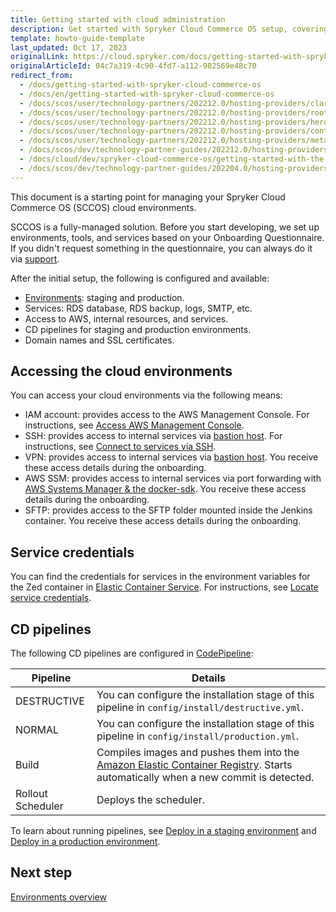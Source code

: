 ```yaml
---
title: Getting started with cloud administration
description: Get started with Spryker Cloud Commerce OS setup, covering environment configurations, AWS access, and deploying with continuous integration for optimized cloud management.
template: howto-guide-template
last_updated: Oct 17, 2023
originalLink: https://cloud.spryker.com/docs/getting-started-with-spryker-cloud-commerce-os
originalArticleId: 04c7a319-4c90-4fd7-a112-982569e48c70
redirect_from:
  - /docs/getting-started-with-spryker-cloud-commerce-os
  - /docs/en/getting-started-with-spryker-cloud-commerce-os
  - /docs/scos/user/technology-partners/202212.0/hosting-providers/claranet.html
  - /docs/scos/user/technology-partners/202212.0/hosting-providers/root-360.html
  - /docs/scos/user/technology-partners/202212.0/hosting-providers/heroku.html
  - /docs/scos/user/technology-partners/202212.0/hosting-providers/continum.html
  - /docs/scos/user/technology-partners/202212.0/hosting-providers/metaways.html
  - /docs/scos/dev/technology-partner-guides/202212.0/hosting-providers/integrating-heroku.html
  - /docs/cloud/dev/spryker-cloud-commerce-os/getting-started-with-the-spryker-cloud-commerce-os.html
  - /docs/scos/dev/technology-partner-guides/202204.0/hosting-providers/integrating-heroku.html
---
```


This document is a starting point for managing your Spryker Cloud Commerce OS (SCCOS) cloud environments.

SCCOS is a fully-managed solution. Before you start developing, we set up environments, tools, and services based on your Onboarding Questionnaire. If you didn't request something in the questionnaire, you can always do it via [support](https://spryker.force.com/support/s/).

After the initial setup, the following is configured and available:

* [Environments](/docs/ca/dev/environments-overview.html): staging and production.
* Services: RDS database, RDS backup, logs, SMTP, etc.
* Access to AWS, internal resources, and services.
* CD pipelines for staging and production environments.
* Domain names and SSL certificates.


## Accessing the cloud environments

You can access your cloud environments via the following means:

* IAM account: provides access to the AWS Management Console. For instructions, see [Access AWS Management Console](/docs/ca/dev/access/access-the-aws-management-console.html).
* SSH: provides access to internal services via [bastion host](https://docs.aws.amazon.com/quickstart/latest/linux-bastion/overview.html). For instructions, see [Connect to services via SSH](/docs/ca/dev/access/connect-to-services-via-ssh.html).
* VPN: provides access to internal services via [bastion host](https://docs.aws.amazon.com/quickstart/latest/linux-bastion/overview.html). You receive these access details during the onboarding.
* AWS SSM: provides access to internal services via port forwarding with [AWS Systems Manager & the docker-sdk](/docs/ca/dev/access/connect-to-services-via-aws-and-docker-sdk.html). You receive these access details during the onboarding.
* SFTP: provides access to the SFTP folder mounted inside the Jenkins container. You receive these access details during the onboarding.


## Service credentials

You can find the credentials for services in the environment variables for the Zed container in [Elastic Container Service](https://docs.aws.amazon.com/AmazonECS/latest/developerguide/Welcome.html). For instructions, see [Locate service credentials](/docs/ca/dev/access/locate-service-credentials.html).


## CD pipelines

The following CD pipelines are configured in [CodePipeline](https://docs.aws.amazon.com/codepipeline/latest/userguide/welcome.html):

<div class="width-100">

| Pipeline | Details |
| --- | --- |
| DESTRUCTIVE | You can configure the installation stage of this pipeline in `config/install/destructive.yml`. |
| NORMAL | You can configure the installation stage of this pipeline in `config/install/production.yml`. |
| Build | Compiles images and pushes them into the [Amazon Elastic Container Registry](https://docs.aws.amazon.com/AmazonECR/latest/userguide/what-is-ecr.html). Starts automatically when a new commit is detected.  |
| Rollout Scheduler | Deploys the scheduler. |

</div>

To learn about running pipelines, see [Deploy in a staging environment](/docs/ca/dev/deploy-in-a-staging-environment.html) and [Deploy in a production environment](/docs/ca/dev/deploy-in-a-production-environment.html).

## Next step

[Environments overview](/docs/ca/dev/environments-overview.html)
